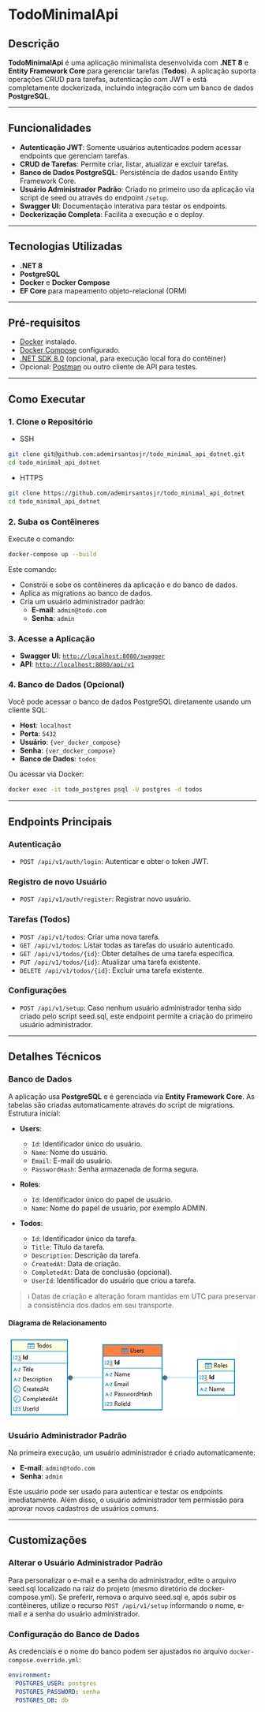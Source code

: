 # TodoMinimalApi

## Descrição

**TodoMinimalApi** é uma aplicação minimalista desenvolvida com **.NET 8** e **Entity Framework Core** para gerenciar tarefas (**Todos**). A aplicação suporta operações CRUD para tarefas, autenticação com JWT e está completamente dockerizada, incluindo integração com um banco de dados **PostgreSQL**.

---

## Funcionalidades

- **Autenticação JWT**: Somente usuários autenticados podem acessar endpoints que gerenciam tarefas.
- **CRUD de Tarefas**: Permite criar, listar, atualizar e excluir tarefas.
- **Banco de Dados PostgreSQL**: Persistência de dados usando Entity Framework Core.
- **Usuário Administrador Padrão**: Criado no primeiro uso da aplicação via script de seed ou através do endpoint `/setup`.
- **Swagger UI**: Documentação interativa para testar os endpoints.
- **Dockerização Completa**: Facilita a execução e o deploy.

---

## Tecnologias Utilizadas

- **.NET 8**
- **PostgreSQL**
- **Docker** e **Docker Compose**
- **EF Core** para mapeamento objeto-relacional (ORM)

---

## Pré-requisitos

- [Docker](https://www.docker.com/) instalado.
- [Docker Compose](https://docs.docker.com/compose/) configurado.
- [.NET SDK 8.0](https://dotnet.microsoft.com/pt-br/) (opcional, para execução local fora do contêiner)
- Opcional: [Postman](https://www.postman.com/) ou outro cliente de API para testes.

---

## Como Executar

### 1. Clone o Repositório

- SSH
```bash
git clone git@github.com:ademirsantosjr/todo_minimal_api_dotnet.git
cd todo_minimal_api_dotnet
```
- HTTPS
```bash
git clone https://github.com/ademirsantosjr/todo_minimal_api_dotnet
cd todo_minimal_api_dotnet
```

### 2. Suba os Contêineres

Execute o comando:

```bash
docker-compose up --build
```

Este comando:
- Constrói e sobe os contêineres da aplicação e do banco de dados.
- Aplica as migrations ao banco de dados.
- Cria um usuário administrador padrão:
  - **E-mail**: `admin@todo.com`
  - **Senha**: `admin`

### 3. Acesse a Aplicação

- **Swagger UI**: [`http://localhost:8080/swagger`](http://localhost:8080/swagger)
- **API**: [`http://localhost:8080/api/v1`](http://localhost:8080/api/v1)

### 4. Banco de Dados (Opcional)

Você pode acessar o banco de dados PostgreSQL diretamente usando um cliente SQL:

- **Host**: `localhost`
- **Porta**: `5432`
- **Usuário**: `{ver_docker_compose}`
- **Senha**: `{ver_docker_compose}`
- **Banco de Dados**: `todos`

Ou acessar via Docker:

```bash
docker exec -it todo_postgres psql -U postgres -d todos
```

---

## Endpoints Principais

### **Autenticação**
- `POST /api/v1/auth/login`: Autenticar e obter o token JWT.

### **Registro de novo Usuário**
- `POST /api/v1/auth/register`: Registrar novo usuário.

### **Tarefas (Todos)**
- `POST /api/v1/todos`: Criar uma nova tarefa.
- `GET /api/v1/todos`: Listar todas as tarefas do usuário autenticado.
- `GET /api/v1/todos/{id}`: Obter detalhes de uma tarefa específica.
- `PUT /api/v1/todos/{id}`: Atualizar uma tarefa existente.
- `DELETE /api/v1/todos/{id}`: Excluir uma tarefa existente.

### **Configurações**
- `POST /api/v1/setup`: Caso nenhum usuário administrador tenha sido criado pelo script seed.sql, este endpoint permite a criação do primeiro usuário administrador.

---

## Detalhes Técnicos

### Banco de Dados

A aplicação usa **PostgreSQL** e é gerenciada via **Entity Framework Core**. As tabelas são criadas automaticamente através do script de migrations. Estrutura inicial:

- **Users**:
  - `Id`: Identificador único do usuário.
  - `Name`: Nome do usuário.
  - `Email`: E-mail do usuário.
  - `PasswordHash`: Senha armazenada de forma segura.

- **Roles**:
  - `Id`: Identificador único do papel de usuário.
  - `Name`: Nome do papel de usuário, por exemplo ADMIN.

- **Todos**:
  - `Id`: Identificador único da tarefa.
  - `Title`: Título da tarefa.
  - `Description`: Descrição da tarefa.
  - `CreatedAt`: Data de criação.
  - `CompletedAt`: Data de conclusão (opcional).
  - `UserId`: Identificador do usuário que criou a tarefa.

> ℹ️ Datas de criação e alteração foram mantidas em UTC para preservar a consistência dos dados em seu transporte.

#### Diagrama de Relacionamento

![Diagrama de Relacionamento](data_diagram.PNG)

### Usuário Administrador Padrão

Na primeira execução, um usuário administrador é criado automaticamente:

- **E-mail**: `admin@todo.com`
- **Senha**: `admin`

Este usuário pode ser usado para autenticar e testar os endpoints imediatamente. Além disso, o usuário administrador tem permissão para aprovar novos cadastros de usuários comuns.

---

## Customizações

### Alterar o Usuário Administrador Padrão

Para personalizar o e-mail e a senha do administrador, edite o arquivo seed.sql localizado na raiz do projeto (mesmo diretório de docker-compose.yml). Se preferir, remova o arquivo seed.sql e, após subir os contêineres, utilize o recurso `POST /api/v1/setup` informando o nome, e-mail e a senha do usuário administrador.

### Configuração do Banco de Dados

As credenciais e o nome do banco podem ser ajustados no arquivo `docker-compose.override.yml`:

```yaml
environment:
  POSTGRES_USER: postgres
  POSTGRES_PASSWORD: senha
  POSTGRES_DB: db
```
